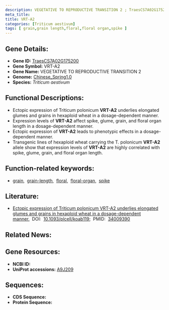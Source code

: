```yaml
---
description: VEGETATIVE TO REPRODUCTIVE TRANSITION 2 ; TraesCS7A02G175200 ; Triticum aestivum
meta_title:
title: VRT-A2
categories: [Triticum aestivum]
tags: [ grain,grain length,floral,floral organ,spike ]
---
```


## Gene Details:
- **Gene ID:**	[TraesCS7A02G175200](https://ensembl.gramene.org/Triticum_aestivum/Gene/Summary?g=TraesCS7A02G175200)
- **Gene Symbol:** VRT-A2
- **Gene Name:** VEGETATIVE TO REPRODUCTIVE TRANSITION 2
- **Genome:** [Chinese_Spring1.0](https://ensembl.gramene.org/Triticum_aestivum/Info/Index)
- **Species:** *Triticum aestivum*

## Functional Descriptions:
   - Ectopic expression of Triticum polonicum **VRT-A2** underlies elongated glumes and grains in hexaploid wheat in a dosage-dependent manner.
   - Expression levels of **VRT-A2** affect spike, glume, grain, and floral organ length in a dosage-dependent manner.
   - Ectopic expression of **VRT-A2** leads to phenotypic effects in a dosage-dependent manner.
   - Transgenic lines of hexaploid wheat carrying the T. polonicum **VRT-A2** allele show that expression levels of **VRT-A2** are highly correlated with spike, glume, grain, and floral organ length.

## Function-related keywords:
   - [grain](/tags/grain/),&nbsp;&nbsp;[grain-length](/tags/grain-length/),&nbsp;&nbsp;[floral](/tags/floral/),&nbsp;&nbsp;[floral-organ](/tags/floral-organ/),&nbsp;&nbsp;[spike](/tags/spike/)

## Literature:
   - [Ectopic expression of Triticum polonicum VRT-A2 underlies elongated glumes and grains in hexaploid wheat in a dosage-dependent manner.]( https://academic.oup.com/plcell/article/33/7/2296/6261941?login=true)&nbsp;&nbsp;DOI:&nbsp;&nbsp;[10.1093/plcell/koab119](https://academic.oup.com/plcell/article/33/7/2296/6261941?login=true);&nbsp;&nbsp;PMID:&nbsp;&nbsp;[34009390](https://pubmed.ncbi.nlm.nih.gov/34009390/)

## Related News:

## Gene Resources:
- **NCBI ID:**  [](https://www.ncbi.nlm.nih.gov/gene/?term=)
- **UniProt accessions:** [A9J209](https://www.uniprot.org/uniprotkb/A9J209/entry)



## Sequences:
- **CDS Sequence:**
- **Protein Sequence:**
